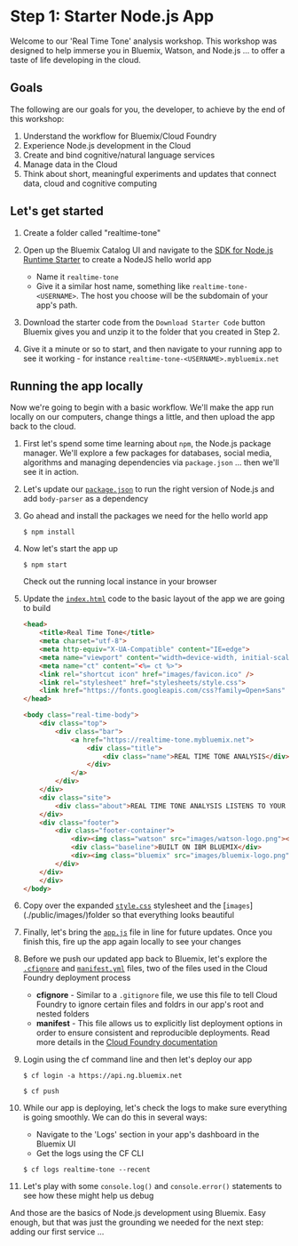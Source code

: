 # Step 1: Starter Node.js App

Welcome to our 'Real Time Tone' analysis workshop. This workshop was designed to help immerse you in Bluemix, Watson, and Node.js ... to offer a taste of life developing in the cloud.

## Goals

The following are our goals for you, the developer, to achieve by the end of this workshop:

1. Understand the workflow for Bluemix/Cloud Foundry
2. Experience Node.js development in the Cloud
3. Create and bind cognitive/natural language services
4. Manage data in the Cloud
5. Think about short, meaningful experiments and updates that connect data, cloud and cognitive computing

## Let's get started

1. Create a folder called "realtime-tone"

2. Open up the Bluemix Catalog UI and navigate to the [SDK for Node.js Runtime Starter][node.js_runtime_url] to create a NodeJS hello world app
	* Name it `realtime-tone`
	* Give it a similar host name, something like `realtime-tone-<USERNAME>`. The host you choose will be the subdomain of your app's path.

3. Download the starter code from the `Download Starter Code` button Bluemix gives you and unzip it to the folder that you created in Step 2.

4. Give it a minute or so to start, and then navigate to your running app to see it working - for instance `realtime-tone-<USERNAME>.mybluemix.net`



## Running the app locally

Now we're going to begin with a basic workflow. We'll make the app run locally on our computers, change things a little, and then upload the app back to the cloud.

1. First let's spend some time learning about `npm`, the Node.js package manager. We'll explore a few packages for databases, social media, algorithms and managing dependencies via `package.json` ... then we'll see it in action.

2. Let's update our [`package.json`](./package.json) to run the right version of Node.js and add `body-parser` as a dependency

3. Go ahead and install the packages we need for the hello world app

	```
	$ npm install
	```

4. Now let's start the app up

	```
	$ npm start
	```
	Check out the running local instance in your browser

5. Update the [`index.html`](./public/index.html) code to the basic layout of the app we are going to build

	```html
	<head>
	    <title>Real Time Tone</title>
	    <meta charset="utf-8">
	    <meta http-equiv="X-UA-Compatible" content="IE=edge">
	    <meta name="viewport" content="width=device-width, initial-scale=1">
	    <meta name="ct" content="<%= ct %>">
	    <link rel="shortcut icon" href="images/favicon.ico" />
	    <link rel="stylesheet" href="stylesheets/style.css">
	    <link href="https://fonts.googleapis.com/css?family=Open+Sans" rel="stylesheet" type="text/css">
	</head>
	
	<body class="real-time-body">
	    <div class="top">
	        <div class="bar">
	            <a href="https://realtime-tone.mybluemix.net">
	                <div class="title">
	                    <div class="name">REAL TIME TONE ANALYSIS</div>
	                </div>
	            </a>
	        </div>
	    </div>
	    <div class="site">
	        <div class="about">REAL TIME TONE ANALYSIS LISTENS TO YOUR VOICE AND PLOTS THE EMOTIONAL LEVEL OF YOUR WORDS IN REAL TIME</div>
	    </div>
	    <div class="footer">
	        <div class="footer-container">
	            <div><img class="watson" src="images/watson-logo.png"></div>
	            <div class="baseline">BUILT ON IBM BLUEMIX</div>
	            <div><img class="bluemix" src="images/bluemix-logo.png"></div>
	        </div>
	    </div>
	    </div>
	</body>
	```

6. Copy over the expanded [`style.css`](./public/stylesheets/style.css) stylesheet and the [`images`] (./public/images/)folder so that everything looks beautiful

7. Finally, let's bring the [`app.js`](./app.js) file in line for future updates. Once you finish this, fire up the app again locally to see your changes

8. Before we push our updated app back to Bluemix, let's explore the [`.cfignore`](./.cfignore) and [`manifest.yml`](./manifest.yml) files, two of the files used in the Cloud Foundry deployment process

	* **cfignore** - Similar to a `.gitignore` file, we use this file to tell Cloud Foundry to ignore certain files and foldrs in our app's root and nested folders
	* **manifest** - This file allows us to explicitly list deployment options in order to ensure consistent and reproducible deployments. Read more details in the [Cloud Foundry documentation](https://docs.cloudfoundry.org/devguide/deploy-apps/manifest.html)

9. Login using the cf command line and then let's deploy our app

	```
	$ cf login -a https://api.ng.bluemix.net
	```
	```
	$ cf push
	```

10. While our app is deploying, let's check the logs to make sure everything is going smoothly. We can do this in several ways:
	* Navigate to the 'Logs' section in your app's dashboard in the Bluemix UI
	* Get the logs using the CF CLI

	```
	$ cf logs realtime-tone --recent
	```
11. Let's play with some `console.log()` and `console.error()` statements to see how these might help us debug

And those are the basics of Node.js development using Bluemix. Easy enough, but that was just the grounding we needed for the next step: adding our first service ...

<!--Links-->
[github_url]: https://github.com/
[node.js_runtime_url]: https://console.ng.bluemix.net/catalog/starters/sdk-for-nodejs/
